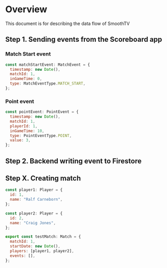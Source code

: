 # Overview

This document is for describing the data flow of SmoothTV

## Step 1. Sending events from the Scoreboard app

### Match Start event
```js
const matchStartEvent: MatchEvent = {
  timestamp: new Date(),
  matchId: 1,
  inGameTime: 0,
  type: MatchEventType.MATCH_START,
};
```

### Point event
```js
const pointEvent: PointEvent = {
  timestamp: new Date(),
  matchId: 1,
  playerId: 1,
  inGameTime: 10,
  type: PointEventType.POINT,
  value: 3,
};
```

## Step 2. Backend writing event to Firestore


## Step X. Creating match

```js
const player1: Player = {
  id: 1,
  name: "Ralf Carneborn",
};

const player2: Player = {
  id: 2,
  name: "Craig Jones",
};

export const testMatch: Match = {
  matchId: 1,
  startDate: new Date(),
  players: [player1, player2],
  events: [],
};
```


